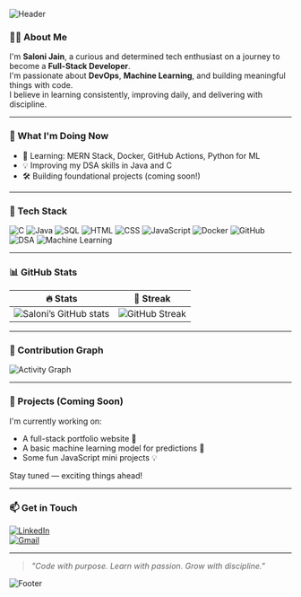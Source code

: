 ![Header](https://capsule-render.vercel.app/api?type=waving&color=gradient&height=200&section=header&text=Hi%20I'm%20Saloni%20Jain&fontSize=40&fontAlignY=40&desc=Full-Stack%20Learner%20%7C%20DevOps%20&amp;%20ML%20Enthusiast&descAlignY=60&descAlign=50)

### 🙋‍♀️ About Me

I'm **Saloni Jain**, a curious and determined tech enthusiast on a journey to become a **Full-Stack Developer**.  
I'm passionate about **DevOps**, **Machine Learning**, and building meaningful things with code.  
I believe in learning consistently, improving daily, and delivering with discipline.

---

### 🚀 What I'm Doing Now
- 🌱 Learning: MERN Stack, Docker, GitHub Actions, Python for ML
- 💡 Improving my DSA skills in Java and C
- 🛠 Building foundational projects (coming soon!)

---

### 🧰 Tech Stack

![C](https://img.shields.io/badge/C-00599C?style=for-the-badge&logo=c&logoColor=white)
![Java](https://img.shields.io/badge/Java-007396?style=for-the-badge&logo=java&logoColor=white)
![SQL](https://img.shields.io/badge/SQL-4479A1?style=for-the-badge&logo=postgresql&logoColor=white)
![HTML](https://img.shields.io/badge/HTML5-E34F26?style=for-the-badge&logo=html5&logoColor=white)
![CSS](https://img.shields.io/badge/CSS3-1572B6?style=for-the-badge&logo=css3&logoColor=white)
![JavaScript](https://img.shields.io/badge/JavaScript-F7DF1E?style=for-the-badge&logo=javascript&logoColor=black)
![Docker](https://img.shields.io/badge/Docker-2496ED?style=for-the-badge&logo=docker&logoColor=white)
![GitHub](https://img.shields.io/badge/GitHub-181717?style=for-the-badge&logo=github&logoColor=white)
![DSA](https://img.shields.io/badge/DSA-Practice-blueviolet?style=for-the-badge)
![Machine Learning](https://img.shields.io/badge/Machine%20Learning-brightgreen?style=for-the-badge)

---

### 📊 GitHub Stats

| 🔥 Stats | 🧠 Streak |
|---------|---------|
| ![Saloni’s GitHub stats](https://github-readme-stats.vercel.app/api?username=Saloniijainn&amp;show_icons=true&amp;theme=github_dark&amp;hide=prs) | ![GitHub Streak](https://streak-stats.demolab.com?user=Saloniijainn&amp;theme=github-dark-blue&amp;hide_border=true) |

---

### 🧩 Contribution Graph

![Activity Graph](https://github-readme-activity-graph.cyclic.app/graph?username=Saloniijainn&bg_color=0d1117&color=00ffe0&line=00ffea&point=ffffff&area=true&hide_border=true)

---

### 🌟 Projects (Coming Soon)

I'm currently working on:
- A full-stack portfolio website 💼
- A basic machine learning model for predictions 🤖
- Some fun JavaScript mini projects 💡

Stay tuned — exciting things ahead!

---

### 📫 Get in Touch

[![LinkedIn](https://img.shields.io/badge/-LinkedIn-blue?style=flat-square&logo=Linkedin&logoColor=white&link=https://linkedin.com/in/saloni-p-jain-36977725b)](https://linkedin.com/in/saloni-p-jain-36977725b)  
[![Gmail](https://img.shields.io/badge/-Email-red?style=flat-square&logo=Gmail&logoColor=white&link=mailto:saloniijainnn@gmail.com)](mailto:saloniijainnn@gmail.com)

---

> _"Code with purpose. Learn with passion. Grow with discipline."_

![Footer](https://capsule-render.vercel.app/api?type=waving&color=gradient&height=150&section=footer)
